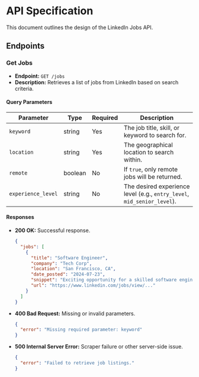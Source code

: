 # API Specification

This document outlines the design of the LinkedIn Jobs API.

## Endpoints

### Get Jobs

- **Endpoint:** `GET /jobs`
- **Description:** Retrieves a list of jobs from LinkedIn based on search criteria.

#### Query Parameters

| Parameter | Type | Required | Description |
|---|---|---|---|
| `keyword` | string | Yes | The job title, skill, or keyword to search for. |
| `location` | string | Yes | The geographical location to search within. |
| `remote` | boolean | No | If `true`, only remote jobs will be returned. |
| `experience_level` | string | No | The desired experience level (e.g., `entry_level`, `mid_senior_level`). |

#### Responses

- **200 OK:** Successful response.
  ```json
  {
    "jobs": [
      {
        "title": "Software Engineer",
        "company": "Tech Corp",
        "location": "San Francisco, CA",
        "date_posted": "2024-07-23",
        "snippet": "Exciting opportunity for a skilled software engineer...",
        "url": "https://www.linkedin.com/jobs/view/..."
      }
    ]
  }
  ```

- **400 Bad Request:** Missing or invalid parameters.
  ```json
  {
    "error": "Missing required parameter: keyword"
  }
  ```

- **500 Internal Server Error:** Scraper failure or other server-side issue.
  ```json
  {
    "error": "Failed to retrieve job listings."
  }
  ```
